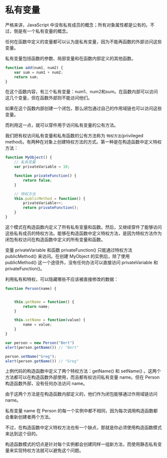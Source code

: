 # 私有变量

严格来讲，JavaScript 中没有私有成员的概念；所有对象属性都是公有的。不过，倒是有一个私有变量的概念。

任何在函数中定义的变量都可以认为是私有变量，因为不能再函数的外部访问这些变量。

私有变量包括函数的参数、局部变量和在函数内部定义的其他函数。

```javascript
function add(num1, num2) {
    var sum = num1 + num2;
    return sum;
}
```

在这个函数内容，有三个私有变量：num1、num2和sum。在函数内部可以访问这几个变量，但在函数外部则不能访问他们。

如果在这个函数内部创建一个闭包，那么闭包通过自己的作用域链也可以访问这些变量。

而利用这一点，就可以穿件用于访问私有变量的公有方法。

我们把有权访问私有变量和私有函数的公有方法称为 `特权方法`(privileged method)。有两种在对象上创建特权方法的方式。第一种是在构造函数中定义特权方法：

```javascript
function MyObject() {
    // 私有变量
    var privateVariable = 10;

    function privateFunction() {
        return false;
    }

    // 特权方法
    this.publicMethod = function() {
        privateVariable++;
        return privateFunction();
    }
}
```

这个模式在构造函数内定义了所有私有变量和函数。然后，又继续穿件了能够访问这些私有成员的特权方法。能够在构造函数中定义特权方法，是因为特权方法作为闭包有权访问在构造函数中定义的所有变量和函数。

变量 privateVariable 和函数 privateFunction() 只能通过特权方法 publicMethod() 来访问。在创建 MyObject 的实例后，除了使用 publicMethod() 这一个途径外，没有任何办法可以直接访问 privateVariable 和 privateFunction()。

利用私有和特权，可以隐藏哪些不应该被直接修改的数据：

```javascript
function Person(name) {


    this.getName = function() {
        return name;
    }

    this.setName = function(value) {
        name = value;
    }
}

var person = new Person("Bert")
alert(person.getName()) // "Bert"

person.setName("Greg");
alert(person.getName()) // "Greg"
```

上例代码的构造函数中定义了两个特权方法：getName() 和 setName() 。这两个方法都可以在构造函数外部使用，而且都有权访问私有变量 name。但在 Person 构造函数外部，没有任何办法访问 name。

由于这两个方法是在构造函数内部定义的，他们作为闭包能够通过作用域链访问 name。

私有变量 name 在 Person 的每一个实例中都不相同，因为每次调用构造函数都会重新创建者两个方法。

不过，在构造函数中定义特权方法也有一个缺点，那就是你必须使用构造函数模式来达到这个目的。

构造函数模式的切点是针对每个实例都会创建同样一组新方法，而使用静态私有变量来实现特权方法就可以避免这个问题。
